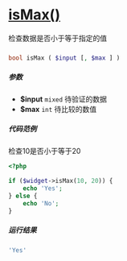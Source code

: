 [isMax()](http://twinh.github.com/widget/api/isMax)
===================================================

检查数据是否小于等于指定的值

### 
```php
bool isMax ( $input [, $max ] )
```

##### 参数
* **$input** `mixed` 待验证的数据
* **$max** `int` 待比较的数值

##### 代码范例
检查10是否小于等于20
```php
<?php
 
if ($widget->isMax(10, 20)) {
    echo 'Yes';
} else {
    echo 'No';
}
```
##### 运行结果
```php
'Yes'
```
